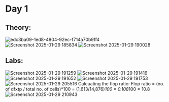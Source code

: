 # Day 1
## Theory:
![edc3ba09-1ed8-4804-92ec-f714a70b9ff4](https://github.com/user-attachments/assets/87175589-b192-457f-9ea2-a2ed55e3a136)
![Screenshot 2025-01-29 185834](https://github.com/user-attachments/assets/ebeceb99-0d03-4464-86ea-25f268c0f864)
![Screenshot 2025-01-29 190028](https://github.com/user-attachments/assets/2a182f96-bc7d-4b17-bfeb-0d0efc943b9f)
## Labs:
![Screenshot 2025-01-29 191259](https://github.com/user-attachments/assets/ae663da9-a13d-47b4-958b-fae78f29182b)
![Screenshot 2025-01-29 191416](https://github.com/user-attachments/assets/2fe4a288-d422-40f4-8293-57e663c1e9c9)
![Screenshot 2025-01-29 191652](https://github.com/user-attachments/assets/63147db4-b4b4-40d3-8c2d-f77132132762)
![Screenshot 2025-01-29 191753](https://github.com/user-attachments/assets/2a4a4d41-cb97-4a43-8ad9-54c6bfaa2bf3)
![Screenshot 2025-01-29 205516](https://github.com/user-attachments/assets/04886af5-14e1-426b-904e-2941a50b188e)
Calcuating the flop ratio:
Flop ratio = (no. of dfxtp / total no. of cells)*100
           = (1,613/14,876)*100
           = 0.108*100
           = 10.8
![Screenshot 2025-01-29 210943](https://github.com/user-attachments/assets/1610da95-b8f1-4192-8727-fd36cde707b0)
